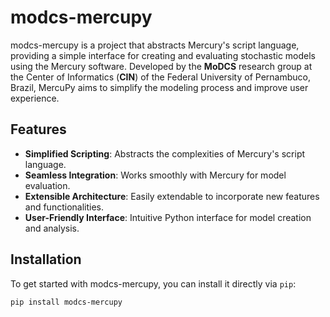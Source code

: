 # modcs-mercupy

modcs-mercupy is a project that abstracts Mercury's script language, providing a simple interface for creating and evaluating stochastic models using the Mercury software. Developed by the **MoDCS** research group at the Center of Informatics (**CIN**) of the Federal University of Pernambuco, Brazil, MercuPy aims to simplify the modeling process and improve user experience.

## Features

- **Simplified Scripting**: Abstracts the complexities of Mercury's script language.
- **Seamless Integration**: Works smoothly with Mercury for model evaluation.
- **Extensible Architecture**: Easily extendable to incorporate new features and functionalities.
- **User-Friendly Interface**: Intuitive Python interface for model creation and analysis.

## Installation

To get started with modcs-mercupy, you can install it directly via `pip`:

```bash
pip install modcs-mercupy
